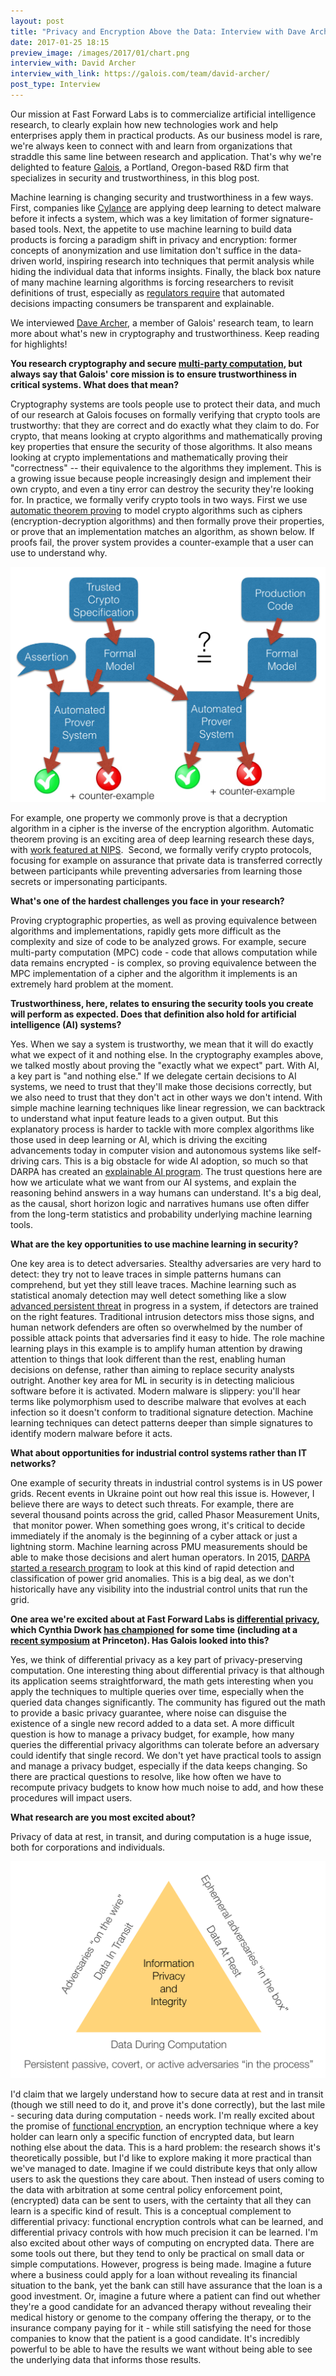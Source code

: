 ```yaml
---
layout: post
title: "Privacy and Encryption Above the Data: Interview with Dave Archer"
date: 2017-01-25 18:15
preview_image: /images/2017/01/chart.png
interview_with: David Archer
interview_with_link: https://galois.com/team/david-archer/
post_type: Interview
---
```


Our mission at Fast Forward Labs is to commercialize artificial intelligence research, to clearly explain how new technologies work and help enterprises apply them in practical products. As our business model is rare, we're always keen to connect with and learn from organizations that straddle this same line between research and application. That's why we're delighted to feature [Galois](https://galois.com/), a Portland, Oregon-based R&D firm that specializes in security and trustworthiness, in this blog post.

Machine learning is changing security and trustworthiness in a few ways. First, companies like [Cylance](https://www.cylance.com/) are applying deep learning to detect malware before it infects a system, which was a key limitation of former signature-based tools. Next, the appetite to use machine learning to build data products is forcing a paradigm shift in privacy and encryption: former concepts of anonymization and use limitation don't suffice in the data-driven world, inspiring research into techniques that permit analysis while hiding the individual data that informs insights. Finally, the black box nature of many machine learning algorithms is forcing researchers to revisit definitions of trust, especially as [regulators require](https://arxiv.org/abs/1606.08813) that automated decisions impacting consumers be transparent and explainable.

We interviewed [Dave Archer](https://galois.com/team/david-archer/), a member of Galois' research team, to learn more about what's new in cryptography and trustworthiness. Keep reading for highlights!

**You research cryptography and secure [multi-party computation](https://en.wikipedia.org/wiki/Secure_multi-party_computation), but always say that Galois' core mission is to ensure trustworthiness in critical systems. What does that mean?**

Cryptography systems are tools people use to protect their data, and much of our research at Galois focuses on formally verifying that crypto tools are trustworthy: that they are correct and do exactly what they claim to do. For crypto, that means looking at crypto algorithms and mathematically proving key properties that ensure the security of those algorithms. It also means looking at crypto implementations and mathematically proving their "correctness" -- their equivalence to the algorithms they implement. This is a growing issue because people increasingly design and implement their own crypto, and even a tiny error can destroy the security they're looking for. In practice, we formally verify crypto tools in two ways. First we use [automatic theorem proving](http://www.cs.miami.edu/~tptp/OverviewOfATP.html) to model crypto algorithms such as ciphers (encryption-decryption algorithms) and then formally prove their properties, or prove that an implementation matches an algorithm, as shown below. If proofs fail, the prover system provides a counter-example that a user can use to understand why.

![](/static/images/2017/01/chart.png)

For example, one property we commonly prove is that a decryption algorithm in a cipher is the inverse of the encryption algorithm. Automatic theorem proving is an exciting area of deep learning research these days, with [work featured at NIPS](https://research.google.com/pubs/pub45402.html).  Second, we formally verify crypto protocols, focusing for example on assurance that private data is transferred correctly between participants while preventing adversaries from learning those secrets or impersonating participants.

**What's one of the hardest challenges you face in your research?**

Proving cryptographic properties, as well as proving equivalence between algorithms and implementations, rapidly gets more difficult as the complexity and size of code to be analyzed grows. For example, secure multi-party computation (MPC) code - code that allows computation while data remains encrypted - is complex, so proving equivalence between the MPC implementation of a cipher and the algorithm it implements is an extremely hard problem at the moment.

**Trustworthiness, here, relates to ensuring the security tools you create will perform as expected. Does that definition also hold for artificial intelligence (AI) systems?**

Yes. When we say a system is trustworthy, we mean that it will do exactly what we expect of it and nothing else. In the cryptography examples above, we talked mostly about proving the "exactly what we expect" part. With AI, a key part is "and nothing else." If we delegate certain decisions to AI systems, we need to trust that they'll make those decisions correctly, but we also need to trust that they don't act in other ways we don't intend. With simple machine learning techniques like linear regression, we can backtrack to understand what input feature leads to a given output. But this explanatory process is harder to tackle with more complex algorithms like those used in deep learning or AI, which is driving the exciting advancements today in computer vision and autonomous systems like self-driving cars. This is a big obstacle for wide AI adoption, so much so that DARPA has created an [explainable AI program](http://www.darpa.mil/program/explainable-artificial-intelligence). The trust questions here are how we articulate what we want from our AI systems, and explain the reasoning behind answers in a way humans can understand. It's a big deal, as the causal, short horizon logic and narratives humans use often differ from the long-term statistics and probability underlying machine learning tools.

**What are the key opportunities to use machine learning in security?**

One key area is to detect adversaries. Stealthy adversaries are very hard to detect: they try not to leave traces in simple patterns humans can comprehend, but yet they still leave traces. Machine learning such as statistical anomaly detection may well detect something like a slow [advanced persistent threat](https://www.symantec.com/theme.jsp?themeid=apt-infographic-1) in progress in a system, if detectors are trained on the right features. Traditional intrusion detectors miss those signs, and human network defenders are often so overwhelmed by the number of possible attack points that adversaries find it easy to hide. The role machine learning plays in this example is to amplify human attention by drawing attention to things that look different than the rest, enabling human decisions on defense, rather than aiming to replace security analysts outright. Another key area for ML in security is in detecting malicious software before it is activated. Modern malware is slippery: you'll hear terms like polymorphism used to describe malware that evolves at each infection so it doesn't conform to traditional signature detection. Machine learning techniques can detect patterns deeper than simple signatures to identify modern malware before it acts.

**What about opportunities for industrial control systems rather than IT networks?**

One example of security threats in industrial control systems is in US power grids. Recent events in Ukraine point out how real this issue is. However, I believe there are ways to detect such threats. For example, there are several thousand points across the grid, called Phasor Measurement Units,  that monitor power. When something goes wrong, it's critical to decide immediately if the anomaly is the beginning of a cyber attack or just a lightning storm. Machine learning across PMU measurements should be able to make those decisions and alert human operators. In 2015, [DARPA started a research program](http://www.darpa.mil/news-events/2015-12-14) to look at this kind of rapid detection and classification of power grid anomalies. This is a big deal, as we don't historically have any visibility into the industrial control units that run the grid.

**One area we're excited about at Fast Forward Labs is [differential privacy](http://www.win-vector.com/blog/2015/10/a-simpler-explanation-of-differential-privacy/), which Cynthia Dwork [has championed](https://www.cis.upenn.edu/~aaroth/Papers/privacybook.pdf) for some time (including at a [recent symposium](https://www.ias.edu/events/differential-privacy) at Princeton). Has Galois looked into this?**

Yes, we think of differential privacy as a key part of privacy-preserving computation. One interesting thing about differential privacy is that although its application seems straightforward, the math gets interesting when you apply the techniques to multiple queries over time, especially when the queried data changes significantly. The community has figured out the math to provide a basic privacy guarantee, where noise can disguise the existence of a single new record added to a data set. A more difficult question is how to manage a privacy budget, for example, how many queries the differential privacy algorithms can tolerate before an adversary could identify that single record. We don't yet have practical tools to assign and manage a privacy budget, especially if the data keeps changing. So there are practical questions to resolve, like how often we have to recompute privacy budgets to know how much noise to add, and how these procedures will impact users.

**What research are you most excited about?**

Privacy of data at rest, in transit, and during computation is a huge issue, both for corporations and individuals.

![](/static/images/2017/01/triangle.png)

I'd claim that we largely understand how to secure data at rest and in transit (though we still need to do it, and prove it's done correctly), but the last mile - securing data during computation - needs work. I'm really excited about the promise of [functional encryption](https://eprint.iacr.org/2010/543.pdf), an encryption technique where a key holder can learn only a specific function of encrypted data, but learn nothing else about the data. This is a hard problem: the research shows it's theoretically possible, but I'd like to explore making it more practical than we've managed to date. Imagine if we could distribute keys that only allow users to ask the questions they care about. Then instead of users coming to the data with arbitration at some central policy enforcement point, (encrypted) data can be sent to users, with the certainty that all they can learn is a specific kind of result. This is a conceptual complement to differential privacy: functional encryption controls what can be learned, and differential privacy controls with how much precision it can be learned. I'm also excited about other ways of computing on encrypted data. There are some tools out there, but they tend to only be practical on small data or simple computations. However, progress is being made. Imagine a future where a business could apply for a loan without revealing its financial situation to the bank, yet the bank can still have assurance that the loan is a good investment. Or, imagine a future where a patient can find out whether they're a good candidate for an advanced therapy without revealing their medical history or genome to the company offering the therapy, or to the insurance company paying for it - while still satisfying the need for those companies to know that the patient is a good candidate. It's incredibly powerful to be able to have the results we want without being able to see the underlying data that informs those results.
